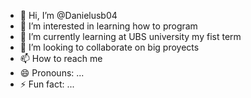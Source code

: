- 👋 Hi, I’m @Danielusb04
- 👀 I’m interested in learning how to program
- 🌱 I’m currently learning at UBS university my fist term
- 💞️ I’m looking to collaborate on big proyects
- 📫 How to reach me 
- 😄 Pronouns: ...
- ⚡ Fun fact: ...

<!---
Danielusb04/Danielusb04 is a ✨ special ✨ repository because its `README.md` (this file) appears on your GitHub profile.
You can click the Preview link to take a look at your changes.
--->

